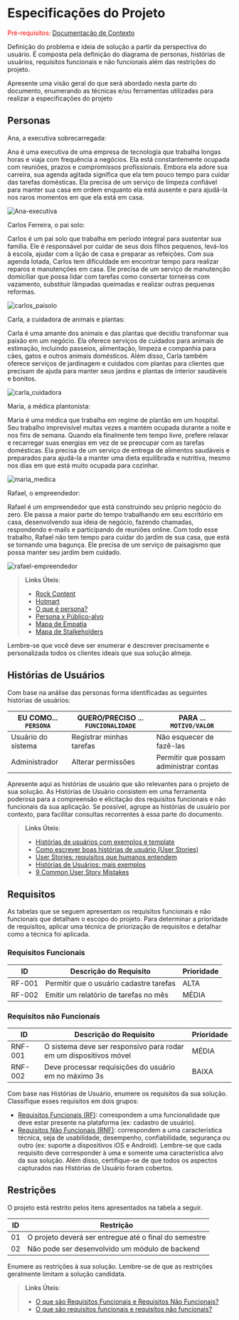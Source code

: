 # Especificações do Projeto

<span style="color:red">Pré-requisitos: <a href="01-Documentação de Contexto.md"> Documentação de Contexto</a></span>

Definição do problema e ideia de solução a partir da perspectiva do usuário. É composta pela definição do  diagrama de personas, histórias de usuários, requisitos funcionais e não funcionais além das restrições do projeto.

Apresente uma visão geral do que será abordado nesta parte do documento, enumerando as técnicas e/ou ferramentas utilizadas para realizar a especificações do projeto

## Personas

Ana, a executiva sobrecarregada: 

Ana é uma executiva de uma empresa de tecnologia que trabalha longas horas e viaja com frequência a negócios. Ela está constantemente ocupada com reuniões, prazos e compromissos profissionais. Embora ela adore sua carreira, sua agenda agitada significa que ela tem pouco tempo para cuidar das tarefas domésticas. Ela precisa de um serviço de limpeza confiável para manter sua casa em ordem enquanto ela está ausente e para ajudá-la nos raros momentos em que ela está em casa. 

![Ana-executiva](https://github.com/ICEI-PUC-Minas-PSG-ADS-TI/psg-ads-2024-1-p2-tiapn-7358-1-01-Centro-Conveniencia-Virtual/assets/143142269/6c7cfe2e-9df0-4045-bfd2-256b6761e633)

Carlos Ferreira, o pai solo: 

Carlos é um pai solo que trabalha em período integral para sustentar sua família. Ele é responsável por cuidar de seus dois filhos pequenos, levá-los à escola, ajudar com a lição de casa e preparar as refeições. Com sua agenda lotada, Carlos tem dificuldade em encontrar tempo para realizar reparos e manutenções em casa. Ele precisa de um serviço de manutenção domiciliar que possa lidar com tarefas como consertar torneiras com vazamento, substituir lâmpadas queimadas e realizar outras pequenas reformas. 

![carlos_paisolo](https://github.com/ICEI-PUC-Minas-PSG-ADS-TI/psg-ads-2024-1-p2-tiapn-7358-1-01-Centro-Conveniencia-Virtual/assets/143142269/691453fe-bdfa-4afe-b8fc-77ba41d548f4)

Carla, a cuidadora de animais e plantas: 

Carla é uma amante dos animais e das plantas que decidiu transformar sua paixão em um negócio. Ela oferece serviços de cuidados para animais de estimação, incluindo passeios, alimentação, limpeza e companhia para cães, gatos e outros animais domésticos. Além disso, Carla também oferece serviços de jardinagem e cuidados com plantas para clientes que precisam de ajuda para manter seus jardins e plantas de interior saudáveis e bonitos. 

![carla_cuidadora](https://github.com/ICEI-PUC-Minas-PSG-ADS-TI/psg-ads-2024-1-p2-tiapn-7358-1-01-Centro-Conveniencia-Virtual/assets/143142269/121c61f1-e2c6-408a-9061-4c44da759342)

Maria, a médica plantonista: 

Maria é uma médica que trabalha em regime de plantão em um hospital. Seu trabalho imprevisível muitas vezes a mantém ocupada durante a noite e nos fins de semana. Quando ela finalmente tem tempo livre, prefere relaxar e recarregar suas energias em vez de se preocupar com as tarefas domésticas. Ela precisa de um serviço de entrega de alimentos saudáveis e preparados para ajudá-la a manter uma dieta equilibrada e nutritiva, mesmo nos dias em que está muito ocupada para cozinhar. 

![maria_medica](https://github.com/ICEI-PUC-Minas-PSG-ADS-TI/psg-ads-2024-1-p2-tiapn-7358-1-01-Centro-Conveniencia-Virtual/assets/143142269/0aa79904-2f8a-48ac-8db1-c7ba93b98d26)

Rafael, o empreendedor: 

Rafael é um empreendedor que está construindo seu próprio negócio do zero. Ele passa a maior parte do tempo trabalhando em seu escritório em casa, desenvolvendo sua ideia de negócio, fazendo chamadas, respondendo e-mails e participando de reuniões online. Com todo esse trabalho, Rafael não tem tempo para cuidar do jardim de sua casa, que está se tornando uma bagunça. Ele precisa de um serviço de paisagismo que possa manter seu jardim bem cuidado. 

![rafael-empreendedor](https://github.com/ICEI-PUC-Minas-PSG-ADS-TI/psg-ads-2024-1-p2-tiapn-7358-1-01-Centro-Conveniencia-Virtual/assets/143142269/85df714f-80b2-4c5b-9654-7185aba8994e)

> **Links Úteis**:
> - [Rock Content](https://rockcontent.com/blog/personas/)
> - [Hotmart](https://blog.hotmart.com/pt-br/como-criar-persona-negocio/)
> - [O que é persona?](https://resultadosdigitais.com.br/blog/persona-o-que-e/)
> - [Persona x Público-alvo](https://flammo.com.br/blog/persona-e-publico-alvo-qual-a-diferenca/)
> - [Mapa de Empatia](https://resultadosdigitais.com.br/blog/mapa-da-empatia/)
> - [Mapa de Stalkeholders](https://www.racecomunicacao.com.br/blog/como-fazer-o-mapeamento-de-stakeholders/)
>
Lembre-se que você deve ser enumerar e descrever precisamente e personalizada todos os clientes ideais que sua solução almeja.

## Histórias de Usuários

Com base na análise das personas forma identificadas as seguintes histórias de usuários:

|EU COMO... `PERSONA`| QUERO/PRECISO ... `FUNCIONALIDADE` |PARA ... `MOTIVO/VALOR`                 |
|--------------------|------------------------------------|----------------------------------------|
|Usuário do sistema  | Registrar minhas tarefas           | Não esquecer de fazê-las               |
|Administrador       | Alterar permissões                 | Permitir que possam administrar contas |

Apresente aqui as histórias de usuário que são relevantes para o projeto de sua solução. As Histórias de Usuário consistem em uma ferramenta poderosa para a compreensão e elicitação dos requisitos funcionais e não funcionais da sua aplicação. Se possível, agrupe as histórias de usuário por contexto, para facilitar consultas recorrentes à essa parte do documento.

> **Links Úteis**:
> - [Histórias de usuários com exemplos e template](https://www.atlassian.com/br/agile/project-management/user-stories)
> - [Como escrever boas histórias de usuário (User Stories)](https://medium.com/vertice/como-escrever-boas-users-stories-hist%C3%B3rias-de-usu%C3%A1rios-b29c75043fac)
> - [User Stories: requisitos que humanos entendem](https://www.luiztools.com.br/post/user-stories-descricao-de-requisitos-que-humanos-entendem/)
> - [Histórias de Usuários: mais exemplos](https://www.reqview.com/doc/user-stories-example.html)
> - [9 Common User Story Mistakes](https://airfocus.com/blog/user-story-mistakes/)



## Requisitos

As tabelas que se seguem apresentam os requisitos funcionais e não funcionais que detalham o escopo do projeto. Para determinar a prioridade de requisitos, aplicar uma técnica de priorização de requisitos e detalhar como a técnica foi aplicada.

### Requisitos Funcionais

|ID    | Descrição do Requisito  | Prioridade |
|------|-----------------------------------------|----|
|RF-001| Permitir que o usuário cadastre tarefas | ALTA | 
|RF-002| Emitir um relatório de tarefas no mês   | MÉDIA |

### Requisitos não Funcionais

|ID     | Descrição do Requisito  |Prioridade |
|-------|-------------------------|----|
|RNF-001| O sistema deve ser responsivo para rodar em um dispositivos móvel | MÉDIA | 
|RNF-002| Deve processar requisições do usuário em no máximo 3s |  BAIXA | 

Com base nas Histórias de Usuário, enumere os requisitos da sua solução. Classifique esses requisitos em dois grupos:

- [Requisitos Funcionais
 (RF)](https://pt.wikipedia.org/wiki/Requisito_funcional):
 correspondem a uma funcionalidade que deve estar presente na
  plataforma (ex: cadastro de usuário).
- [Requisitos Não Funcionais
  (RNF)](https://pt.wikipedia.org/wiki/Requisito_n%C3%A3o_funcional):
  correspondem a uma característica técnica, seja de usabilidade,
  desempenho, confiabilidade, segurança ou outro (ex: suporte a
  dispositivos iOS e Android).
Lembre-se que cada requisito deve corresponder à uma e somente uma
característica alvo da sua solução. Além disso, certifique-se de que
todos os aspectos capturados nas Histórias de Usuário foram cobertos.

## Restrições

O projeto está restrito pelos itens apresentados na tabela a seguir.

|ID| Restrição                                             |
|--|-------------------------------------------------------|
|01| O projeto deverá ser entregue até o final do semestre |
|02| Não pode ser desenvolvido um módulo de backend        |

Enumere as restrições à sua solução. Lembre-se de que as restrições geralmente limitam a solução candidata.

> **Links Úteis**:
> - [O que são Requisitos Funcionais e Requisitos Não Funcionais?](https://codificar.com.br/requisitos-funcionais-nao-funcionais/)
> - [O que são requisitos funcionais e requisitos não funcionais?](https://analisederequisitos.com.br/requisitos-funcionais-e-requisitos-nao-funcionais-o-que-sao/)
